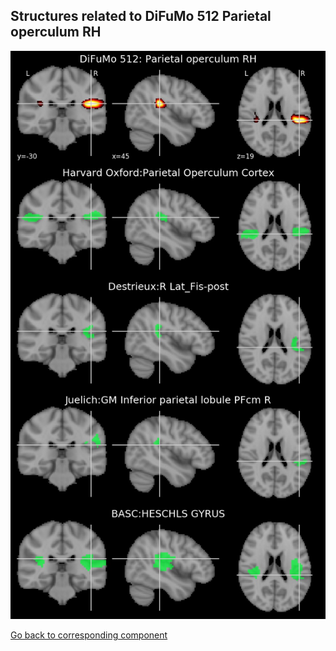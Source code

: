 


## Structures related to DiFuMo 512 Parietal operculum RH

![226](226.jpg "Structures related to DiFuMo 512 Parietal operculum RH")

[Go back to corresponding component](https://parietal-inria.github.io/DiFuMo/512/html/226.html)